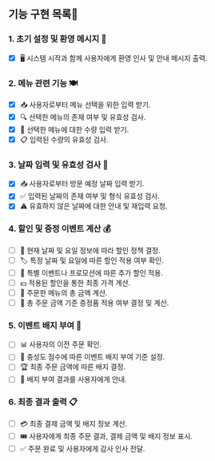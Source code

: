 ## 기능 구현 목록🚀

### 1. 초기 설정 및 환영 메시지 🌟
- [x] 🖥️ 시스템 시작과 함께 사용자에게 환영 인사 및 안내 메시지 출력.

### 2. 메뉴 관련 기능 🍽️
- [x] 📥 사용자로부터 메뉴 선택을 위한 입력 받기.
- [x] 🔍 선택한 메뉴의 존재 여부 및 유효성 검사.
- [x] 🔄 선택한 메뉴에 대한 수량 입력 받기.
- [x] 📋 입력된 수량의 유효성 검사.

### 3. 날짜 입력 및 유효성 검사 📅
- [x] 📥 사용자로부터 방문 예정 날짜 입력 받기.
- [x] ✅ 입력된 날짜의 존재 여부 및 형식 유효성 검사.
- [x] ⚠ 유효하지 않은 날짜에 대한 안내 및 재입력 요청.

### 4. 할인 및 증정 이벤트 계산 💰
- [ ] 📆 현재 날짜 및 요일 정보에 따라 할인 정책 결정.
- [ ] 🏷️ 특정 날짜 및 요일에 따른 할인 적용 여부 확인.
- [ ] 🌟 특별 이벤트나 프로모션에 따른 추가 할인 적용.
- [ ] 💵 적용된 할인을 통한 최종 가격 계산.
- [ ] 🧮 주문한 메뉴의 총 금액 계산.
- [ ] 🎁 총 주문 금액 기준 증정품 적용 여부 결정 및 계산.

### 5. 이벤트 배지 부여 🏅
- [ ] 📊 사용자의 이전 주문 확인.
- [ ] 📐 충성도 점수에 따른 이벤트 배지 부여 기준 설정.
- [ ] 🏆 최종 주문 금액에 따른 배지 결정.
- [ ] 📢 배지 부여 결과를 사용자에게 안내.

### 6. 최종 결과 출력 📋
- [ ] 💳 최종 결제 금액 및 배지 정보 계산.
- [ ] 🎟️ 사용자에게 최종 주문 결과, 결제 금액 및 배지 정보 표시.
- [ ] ✅ 주문 완료 및 사용자에게 감사 인사 전달.